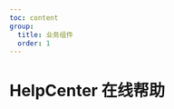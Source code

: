 ```yaml
---
toc: content
group:
  title: 业务组件
  order: 1
---
```


# HelpCenter 在线帮助

<code src="./demos/index.tsx"></code>

